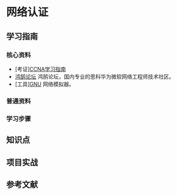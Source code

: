 # 网络认证

## 学习指南

### 核心资料

* [考证][CCNA学习指南](http://product.dangdang.com/22630120.html)
* [鸿鹄论坛](http://bbs.hh010.com) 鸿鹄论坛，国内专业的思科华为微软网络工程师技术社区。
* [工具][GNU](https://www.gnu.org/home.en.html) 网络模拟器。

### 普通资料

### 学习步骤

## 知识点

## 项目实战

## 参考文献
